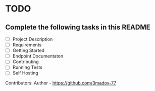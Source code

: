 # TODO
## Complete the following tasks in this README
- [ ] Project Description
- [ ] Requirements
- [ ] Getting Started
- [ ] Endpoint Documentaton
- [ ] Contributing
- [ ] Running Tests
- [ ] Self Hosting

Contributors:
Author - https://github.com/3madov-77